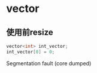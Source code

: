 # vector

## 使用前resize

```C++
vector<int> int_vector;
int_vector[0] = 0;
```

Segmentation fault (core dumped)